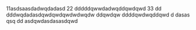 11asdsaasdadwqdadasd
22
dddddqwwdadwqddqwdqwd
33
dd
dddwqdadasdqwdqwdqwdwdwqdw
ddqwdqw
ddddqwdwqddqwd
d
dasas   qsq
dd
asdqwdasdasasdqwd
